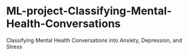 # ML-project-Classifying-Mental-Health-Conversations
Classifying Mental Health Conversations into Anxiety, Depression, and Stress
